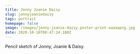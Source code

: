 ```yaml
---
title: Jonny Joanie Daisy
slug: jonnyjoaniedaisy
tags: portrait
homepage: false
image: /images/jonny-joanie-daisy.poster-print-aaaaapng.jpg
date: 2020-10-16T08:47:24.180Z
---
```

Pencil sketch of Jonny, Joanie & Daisy.
